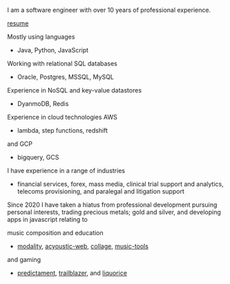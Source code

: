 I am a software engineer with over 10 years of professional experience.

[resume](https://kairuz.github.io/assets/evan-kairuz-resume.pdf)

Mostly using languages
- Java, Python, JavaScript

Working with relational SQL databases
- Oracle, Postgres, MSSQL, MySQL

Experience in NoSQL and key-value datastores
- DyanmoDB, Redis

Experience in cloud technologies AWS
- lambda, step functions, redshift

and GCP
- bigquery, GCS


I have experience in a range of industries
- financial services, forex, mass media, clinical trial support and analytics, telecoms provisioning, and paralegal and litigation support


Since 2020 I have taken a hiatus from professional development pursuing personal interests, trading precious metals; gold and silver, and developing apps in javascript relating to 

music composition and education
- [modality](https://kairuz.github.io/modality), [acyoustic-web](https://kairuz.github.io/acyoustic-web), [collage](https://kairuz.github.io/collage), [music-tools](https://kairuz.github.io/music-tools)

and gaming
- [predictament](https://kairuz.github.io/predictament), [trailblazer](https://kairuz.github.io/trailblazer), and [liquorice](https://kairuz.github.io/liquorice)
